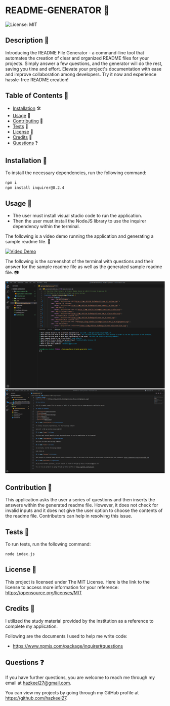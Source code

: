# README-GENERATOR 📝
![License: MIT](https://img.shields.io/badge/License-MIT-yellow.svg)

## Description 📄

Introducing the README File Generator - a command-line tool that automates the creation of clear and organized README files for your projects. Simply answer a few questions, and the generator will do the rest, saving you time and effort. Elevate your project's documentation with ease and improve collaboration among developers. Try it now and experience hassle-free README creation!

## Table of Contents 📑

* [Installation](#installation) 🛠️
* [Usage](#usage) 📘
* [Contributing](#contributing) 🤝
* [Tests](#tests) 🧪
* [License](#license) 📜
* [Credits](#credits) 🙏
* [Questions](#questions) ❓

## <a name="installation"></a>Installation 🚀

To install the necessary dependencies, run the following command:

```
npm i
npm install inquirer@8.2.4
```

## <a name="usage"></a>Usage 📘

- The user must install visual studio code to run the application.
- Then the user must install the NodeJS library to use the inquirer dependency within the terminal.

The following is a video demo running the application and generating a sample readme file. 🎥

[![Video Demo](https://img.youtube.com/vi/ruoO-bGWjFw/0.jpg)](https://www.youtube.com/watch?v=ruoO-bGWjFw)

The following is the screenshot of the terminal with questions and their answer for the sample readme file as well as the generated sample readme file. 📷

![Demo Screenshot](demo-readme-file/demo-readme-terminal-screenshot.png)
![Demo Screenshot](demo-readme-file/demo-readme-screenshot.png)

## <a name="contributing"></a>Contribution 🤝

This application asks the user a series of questions and then inserts the answers within the generated readme file. However, it does not check for invalid inputs and it does not give the user option to choose the contents of the readme file. Contributors can help in resolving this issue.

## <a name="tests"></a>Tests 🧪

To run tests, run the following command:

```
node index.js
```

## <a name="license"></a>License 📜

This project is licensed under The MIT License. Here is the link to the license to access more information for your reference: https://opensource.org/licenses/MIT

## <a name="credits"></a>Credits 🙏

I utilized the study material provided by the institution as a reference to complete my application.

Following are the documents I used to help me write code:

- https://www.npmjs.com/package/inquirer#questions

## <a name="questions"></a>Questions ❓

If you have further questions, you are welcome to reach me through my email at hazkeel27@gmail.com.

You can view my projects by going through my GitHub profile at https://github.com/hazkeel27.

